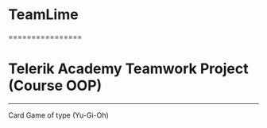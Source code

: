 # TeamLime
================

# Telerik Academy Teamwork Project (Course OOP)
--------

Card Game of type (Yu-Gi-Oh)
